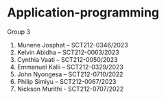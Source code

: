 # Application-programming
Group 3
1. Munene Josphat – SCT212-0346/2023
2. Kelvin Abidha – SCT212-0063/2023
3. Cynthia Vaati – SCT212-0050/2023
4. Emmanuel Kalii – SCT212-0329/2023
5. John Nyongesa – SCT212-0710/2022
6. Philip Simiyu – SCT212-0067/2023
7. Nickson Murithi - SCT212-0707/2022